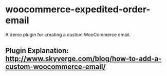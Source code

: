 woocommerce-expedited-order-email
=================================

A demo plugin for creating a custom WooCommerce email.

Plugin Explanation: http://www.skyverge.com/blog/how-to-add-a-custom-woocommerce-email/
------------------

